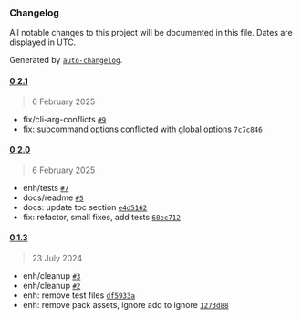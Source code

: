 ### Changelog

All notable changes to this project will be documented in this file. Dates are displayed in UTC.

Generated by [`auto-changelog`](https://github.com/CookPete/auto-changelog).

#### [0.2.1](https://github.com/acrontum/boats-cli/compare/0.2.0...0.2.1)

> 6 February 2025

- fix/cli-arg-conflicts [`#9`](https://github.com/acrontum/boats-cli/pull/9)
- fix: subcommand options conflicted with global options [`7c7c846`](https://github.com/acrontum/boats-cli/commit/7c7c84664a133a23411a118dcc169dec41d71d24)

#### [0.2.0](https://github.com/acrontum/boats-cli/compare/0.1.3...0.2.0)

> 6 February 2025

- enh/tests [`#7`](https://github.com/acrontum/boats-cli/pull/7)
- docs/readme [`#5`](https://github.com/acrontum/boats-cli/pull/5)
- docs: update toc section [`e4d5162`](https://github.com/acrontum/boats-cli/commit/e4d5162b9c40e4b8d44d962eaef29d889622511e)
- fix: refactor, small fixes, add tests [`68ec712`](https://github.com/acrontum/boats-cli/commit/68ec712f9c3bd65e3b94c90c42631d2c896fb857)

#### [0.1.3](https://github.com/acrontum/boats-cli/compare/0.1.2...0.1.3)

> 23 July 2024

- enh/cleanup [`#3`](https://github.com/acrontum/boats-cli/pull/3)
- enh/cleanup [`#2`](https://github.com/acrontum/boats-cli/pull/2)
- enh: remove test files [`df5933a`](https://github.com/acrontum/boats-cli/commit/df5933a93ade635d66d2e5557967021654e316c0)
- enh: remove pack assets, ignore add to ignore [`1273d88`](https://github.com/acrontum/boats-cli/commit/1273d883849e115d19be9756be35cf4400728107)
